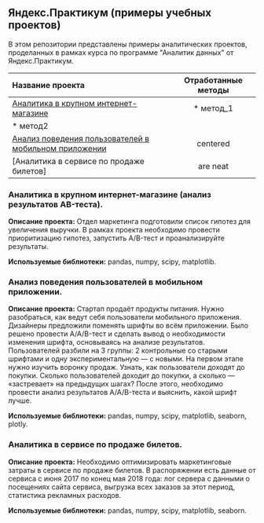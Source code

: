 ## Яндекс.Практикум (примеры учебных проектов)

В этом репозитории представлены примеры аналитических проектов, проделанных в рамках курса по программе "Аналитик данных" от Яндекс.Практикум.

| Название проекта  | Отработанные методы |
|:----------------- |:-------------------:|
| [Аналитика в крупном интернет-магазине](https://github.com/koptellov/yandex-praktikum-projects/tree/main/01_analysis_of_ab_test_results) | * метод_1
* метод2 |
| [Анализ поведения пользователей в мобильном приложении](https://github.com/koptellov/yandex-praktikum-projects/tree/main/02_user_behavior_in_the_mobile_application) | centered |
| [Аналитика в сервисе по продаже билетов] | are neat |


### Аналитика в крупном интернет-магазине (анализ результатов AB-теста).
**Описание проекта:** Отдел маркетинга подготовили список гипотез для увеличения выручки. В рамках проекта необходимо провести приоритизацию гипотез, запустить A/B-тест и проанализируйте результаты.

**Используемые библиотеки:** pandas, numpy, scipy, matplotlib.

### Анализ поведения пользователей в мобильном приложении.
**Описание проекта:** Стартап продаёт продукты питания. Нужно разобраться, как ведут себя пользователи мобильного приложения. Дизайнеры предложили поменять шрифты во всём приложении. Было решено провести A/A/B-тест и сделать вывод о необходимости изменения шрифта, основываясь на анализе результатов. Пользователей разбили на 3 группы: 2 контрольные со старыми шрифтами и одну экспериментальную — с новыми. На первом этапе нужно изучить воронку продаж. Узнать, как пользователи доходят до покупки. Сколько пользователей доходит до покупки, а сколько — «застревает» на предыдущих шагах? После этого, необходимо провести анализ результатов A/A/B-теста и выяснить, какой шрифт лучше.

**Используемые библиотеки:** pandas, numpy, scipy, matplotlib, seaborn, plotly.

### Аналитика в сервисе по продаже билетов.
**Описание проекта:** Необходимо оптимизировать маркетинговые затраты в сервисе по продаже билетов. В распоряжении есть данные от сервиса с июня 2017 по конец мая 2018 года: лог сервера с данными о посещениях сайта сервиса, выгрузка всех заказов за этот период, статистика рекламных расходов.

**Используемые библиотеки:** pandas, numpy, scipy, matplotlib, seaborn.
